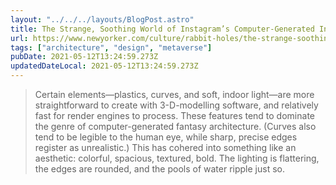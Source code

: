 ```yaml
---
layout: "../../../layouts/BlogPost.astro"
title: The Strange, Soothing World of Instagram’s Computer-Generated Interiors
url: https://www.newyorker.com/culture/rabbit-holes/the-strange-soothing-world-of-instagrams-computer-generated-interiors
tags: ["architecture", "design", "metaverse"]
pubDate: 2021-05-12T13:24:59.273Z
updatedDateLocal: 2021-05-12T13:24:59.273Z
---
```


> Certain elements—plastics, curves, and soft, indoor light—are more straightforward to create with 3-D-modelling software, and relatively fast for render engines to process. These features tend to dominate the genre of computer-generated fantasy architecture. (Curves also tend to be legible to the human eye, while sharp, precise edges register as unrealistic.) This has cohered into something like an aesthetic: colorful, spacious, textured, bold. The lighting is flattering, the edges are rounded, and the pools of water ripple just so.
